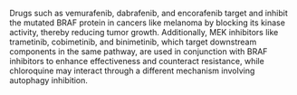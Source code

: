 Drugs such as vemurafenib, dabrafenib, and encorafenib target and inhibit the mutated BRAF protein in cancers like melanoma by blocking its kinase activity, thereby reducing tumor growth. Additionally, MEK inhibitors like trametinib, cobimetinib, and binimetinib, which target downstream components in the same pathway, are used in conjunction with BRAF inhibitors to enhance effectiveness and counteract resistance, while chloroquine may interact through a different mechanism involving autophagy inhibition.